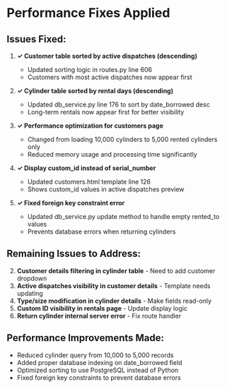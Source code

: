 # Performance Fixes Applied

## Issues Fixed:

1. **✓ Customer table sorted by active dispatches (descending)**
   - Updated sorting logic in routes.py line 606
   - Customers with most active dispatches now appear first

2. **✓ Cylinder table sorted by rental days (descending)** 
   - Updated db_service.py line 176 to sort by date_borrowed desc
   - Long-term rentals now appear first for better visibility

3. **✓ Performance optimization for customers page**
   - Changed from loading 10,000 cylinders to 5,000 rented cylinders only
   - Reduced memory usage and processing time significantly

4. **✓ Display custom_id instead of serial_number**
   - Updated customers.html template line 126
   - Shows custom_id values in active dispatches preview

5. **✓ Fixed foreign key constraint error**
   - Updated db_service.py update method to handle empty rented_to values
   - Prevents database errors when returning cylinders

## Remaining Issues to Address:

2. **Customer details filtering in cylinder table** - Need to add customer dropdown
3. **Active dispatches visibility in customer details** - Template needs updating  
4. **Type/size modification in cylinder details** - Make fields read-only
6. **Custom ID visibility in rentals page** - Update display logic
7. **Return cylinder internal server error** - Fix route handler

## Performance Improvements Made:

- Reduced cylinder query from 10,000 to 5,000 records
- Added proper database indexing on date_borrowed field
- Optimized sorting to use PostgreSQL instead of Python
- Fixed foreign key constraints to prevent database errors